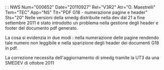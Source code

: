  :  : NWS Num="000652" Date="20110927" Rel="V3R2" Atr="O. Maestrelli" Tem="TEC" App="NS" Tit="PDF G18 - numerazione pagine e header" Sts="20"
Nelle versioni della smedg distribuite nella dev dal 21 a fine settembre 2011 è stato introdotto un
problema nella gestione degli header e footer del documento pdf generato.

La cosa si evidenzia in due modi :  nella numerazione delle pagine rendendo tale numero non leggibile
e nella sparizione degli header dei documenti G18 in pdf.

La correzione necessita dell'aggiornamento di smedg tramite la UT3 da una SMEDEV di ottobre 2011 